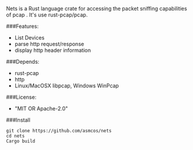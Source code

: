 Nets is a Rust language crate for accessing the packet sniffing capabilities of pcap .
It's use rust-pcap/pcap.

###Features:
* List Devices
* parse http request/response
* display http header information

###Depends:
* rust-pcap
* http
* Linux/MacOSX libpcap, Windows WinPcap

###License:
* "MIT OR Apache-2.0"

###Install
```
git clone https://github.com/asmcos/nets
cd nets
Cargo build
```


